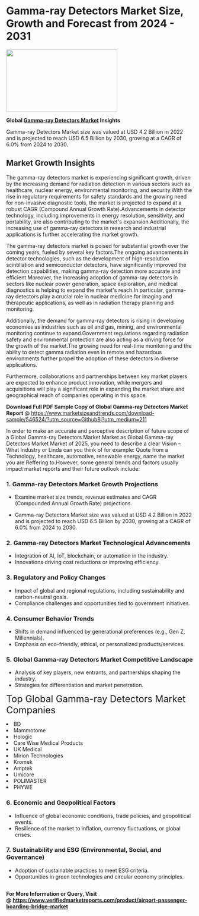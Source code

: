 <H1>Gamma-ray Detectors Market Size, Growth and Forecast from 2024 - 2031</H1><img class="aligncenter size-medium wp-image-584254" src="https://thirdeyenews.in/wp-content/uploads/2024/09/Global-Market-Research-300x168.jpeg" alt="" width="300" height="168" /><p><strong>Global&nbsp;<a href="https://www.marketsizeandtrends.com/download-sample/546524/?utm_source=Github8j?utm_medium=211">Gamma-ray Detectors Market</a> Insights</strong></p><p>Gamma-ray Detectors Market size was valued at USD 4.2 Billion in 2022 and is projected to reach USD 6.5 Billion by 2030, growing at a CAGR of 6.0% from 2024 to 2030.</p><p><h2>Market Growth Insights</h2> <p>The gamma-ray detectors market is experiencing significant growth, driven by the increasing demand for radiation detection in various sectors such as healthcare, nuclear energy, environmental monitoring, and security.With the rise in regulatory requirements for safety standards and the growing need for non-invasive diagnostic tools, the market is projected to expand at a robust CAGR (Compound Annual Growth Rate).Advancements in detector technology, including improvements in energy resolution, sensitivity, and portability, are also contributing to the market's expansion.Additionally, the increasing use of gamma-ray detectors in research and industrial applications is further accelerating the market growth.</p> <p>The gamma-ray detectors market is poised for substantial growth over the coming years, fueled by several key factors.The ongoing advancements in detector technologies, such as the development of high-resolution scintillation and semiconductor detectors, have significantly improved the detection capabilities, making gamma-ray detection more accurate and efficient.Moreover, the increasing adoption of gamma-ray detectors in sectors like nuclear power generation, space exploration, and medical diagnostics is helping to expand the market's reach.In particular, gamma-ray detectors play a crucial role in nuclear medicine for imaging and therapeutic applications, as well as in radiation therapy planning and monitoring.</p> <p>Additionally, the demand for gamma-ray detectors is rising in developing economies as industries such as oil and gas, mining, and environmental monitoring continue to expand.Government regulations regarding radiation safety and environmental protection are also acting as a driving force for the growth of the market.The growing need for real-time monitoring and the ability to detect gamma radiation even in remote and hazardous environments further propel the adoption of these detectors in diverse applications.</p> <p>Furthermore, collaborations and partnerships between key market players are expected to enhance product innovation, while mergers and acquisitions will play a significant role in expanding the market share and geographical reach of companies operating in this space.</p> <p><span class=""><strong>Download Full PDF Sample Copy of Global Gamma-ray Detectors Market Report</strong> @ <a href="https://www.marketsizeandtrends.com/download-sample/546524/?utm_source=Github8j?utm_medium=211" target="_blank">https://www.marketsizeandtrends.com/download-sample/546524/?utm_source=Github8j?utm_medium=211</a></span></p><p>In order to make an accurate and perceptive description of future scope of a Global&nbsp;Gamma-ray Detectors Market Market as Global&nbsp;Gamma-ray Detectors Market Market of 2025, you need to describe a clear Vision &ndash; What Industry or Linda can you think of for example: Quote from a Technology, healthcare, automotive, renewable energy, name the market you are Reffering to.However, some general trends and factors usually impact market reports and their future outlook include:</p><h3>1.&nbsp;<strong>Gamma-ray Detectors Market Growth Projections</strong></h3><ul><li>Examine market size trends, revenue estimates and CAGR (Compounded Annual Growth Rate) projections.</li><li><p>Gamma-ray Detectors Market size was valued at USD 4.2 Billion in 2022 and is projected to reach USD 6.5 Billion by 2030, growing at a CAGR of 6.0% from 2024 to 2030.</p></li></ul><h3>2.&nbsp;<strong>Gamma-ray Detectors Market Technological Advancements</strong></h3><ul><li>Integration of AI, IoT, blockchain, or automation in the industry.</li><li>Innovations driving cost reductions or improving efficiency.</li></ul><h3>3.&nbsp;<strong>Regulatory and Policy Changes</strong></h3><ul><li>Impact of global and regional regulations, including sustainability and carbon-neutral goals.</li><li>Compliance challenges and opportunities tied to government initiatives.</li></ul><h3>4.&nbsp;<strong>Consumer Behavior Trends</strong></h3><ul><li>Shifts in demand influenced by generational preferences (e.g., Gen Z, Millennials).</li><li>Emphasis on eco-friendly, ethical, or personalized products/services.</li></ul><h3>5.&nbsp;<strong>Global Gamma-ray Detectors Market Competitive Landscape</strong></h3><ul><li>Analysis of key players, new entrants, and partnerships shaping the industry.</li><li>Strategies for differentiation and market penetration.</li></ul><p data-pm-slice="1 1 []"><span style="color: inherit; font-family: inherit; font-size: 25px;">Top Global Gamma-ray Detectors Market Companies</span></p><div class="" data-test-id=""><p><li>BD</li><li> Mammotome</li><li> Hologic</li><li> Care Wise Medical Products</li><li> UK Medical</li><li> Mirion Technologies</li><li> Kromek</li><li> Amptek</li><li> Umicore</li><li> POLIMASTER</li><li> PHYWE</li></p></div><h3>6.&nbsp;<strong>Economic and Geopolitical Factors</strong></h3><ul><li>Influence of global economic conditions, trade policies, and geopolitical events.</li><li>Resilience of the market to inflation, currency fluctuations, or global crises.</li></ul><h3>7.&nbsp;<strong>Sustainability and ESG (Environmental, Social, and Governance)</strong></h3><ul><li>Adoption of sustainable practices to meet ESG criteria.</li><li>Opportunities in green technologies and circular economy principles.</li></ul><h2><strong style="font-size: 14px;">For More Information or Query, Visit @&nbsp;</strong><a style="background-color: #ffffff; font-size: 14px;" href="https://www.marketsizeandtrends.com/report/gamma-ray-detectors-market/" target="_blank">https://www.verifiedmarketreports.com/product/airport-passenger-boarding-bridge-market</a></h2>